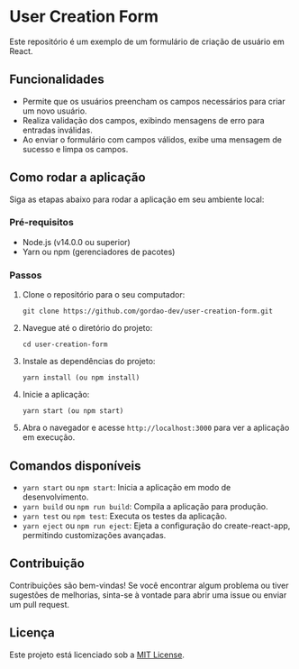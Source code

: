# User Creation Form

Este repositório é um exemplo de um formulário de criação de usuário em React.

## Funcionalidades

- Permite que os usuários preencham os campos necessários para criar um novo usuário.
- Realiza validação dos campos, exibindo mensagens de erro para entradas inválidas.
- Ao enviar o formulário com campos válidos, exibe uma mensagem de sucesso e limpa os campos.

## Como rodar a aplicação

Siga as etapas abaixo para rodar a aplicação em seu ambiente local:

### Pré-requisitos

- Node.js (v14.0.0 ou superior)
- Yarn ou npm (gerenciadores de pacotes)

### Passos

1. Clone o repositório para o seu computador: 

   ```
   git clone https://github.com/gordao-dev/user-creation-form.git
   ```

2. Navegue até o diretório do projeto:

   ```
   cd user-creation-form
   ```

3. Instale as dependências do projeto:

   ```
   yarn install (ou npm install)
   ```

4. Inicie a aplicação:

   ```
   yarn start (ou npm start)
   ```

5. Abra o navegador e acesse `http://localhost:3000` para ver a aplicação em execução.

## Comandos disponíveis

- `yarn start` ou `npm start`: Inicia a aplicação em modo de desenvolvimento.
- `yarn build` ou `npm run build`: Compila a aplicação para produção.
- `yarn test` ou `npm test`: Executa os testes da aplicação.
- `yarn eject` ou `npm run eject`: Ejeta a configuração do create-react-app, permitindo customizações avançadas.

## Contribuição

Contribuições são bem-vindas! Se você encontrar algum problema ou tiver sugestões de melhorias, sinta-se à vontade para abrir uma issue ou enviar um pull request.

## Licença

Este projeto está licenciado sob a [MIT License](LICENSE).